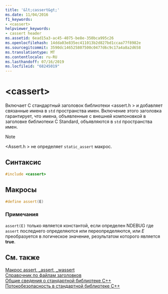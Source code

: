 ```yaml
---
title: '&lt;cassert&gt;'
ms.date: 11/04/2016
f1_keywords:
- <cassert>
helpviewer_keywords:
- cassert header
ms.assetid: 6ead15a3-ac45-4075-be8e-350bca995c26
ms.openlocfilehash: 14dda03e835ec411013b2d827bd1ccaa77f8982e
ms.sourcegitcommit: 3590dc146525807500c0477d6c9c17a4a8a2d658
ms.translationtype: MT
ms.contentlocale: ru-RU
ms.lasthandoff: 07/16/2019
ms.locfileid: "68245019"
---
```

# <a name="ltcassertgt"></a>&lt;cassert&gt;

Включает C стандартный заголовок библиотеки \<assert.h > и добавляет связанные имена в `std` пространства имен. Включение этого заголовка гарантирует, что имена, объявленные с внешней компоновкой в заголовке библиотеки C Standard, объявляются в `std` пространства имен.

> [!NOTE]
> \<Assert.h > не определяет `static_assert` макрос.

## <a name="syntax"></a>Синтаксис

```cpp
#include <cassert>
```

## <a name="macros"></a>Макросы

```cpp
#define assert(E)
```

### <a name="remarks"></a>Примечания

`assert(E)` только является константой, если определен NDEBUG где `assert` последнего определяются или переопределяются, или *E* преобразуется в логическое значение, результатом которого является **true**.

## <a name="see-also"></a>См. также

[Макрос assert, _assert, _wassert](../c-runtime-library/reference/assert-macro-assert-wassert.md)<br/>
[Справочник по файлам заголовков](../standard-library/cpp-standard-library-header-files.md)<br/>
[Общие сведения о стандартной библиотеке C++](../standard-library/cpp-standard-library-overview.md)<br/>
[Потокобезопасность в стандартной библиотеке C++](../standard-library/thread-safety-in-the-cpp-standard-library.md)<br/>
